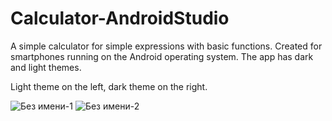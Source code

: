 # Calculator-AndroidStudio
A simple calculator for simple expressions with basic functions. Created for smartphones running on the Android operating system. The app has dark and light themes.

Light theme on the left, dark theme on the right.

![Без имени-1](https://user-images.githubusercontent.com/104650912/203144218-8adf86c3-8062-45db-a195-aa0c34b9c86e.png)
![Без имени-2](https://user-images.githubusercontent.com/104650912/203143567-7e2924b7-cb77-4aac-a6d0-54bab2df89e9.png)
